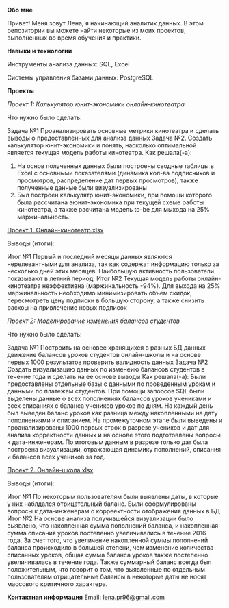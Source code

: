 **Обо мне**

Привет! Меня зовут Лена, я начинающий аналитик данных. В этом репозитории вы можете найти некоторые из моих проектов, выполненных во время обучения и практики.

**Навыки и технологии**

Инструменты анализа данных: SQL, Excel

Системы управления базами данных: PostgreSQL


**Проекты**

_Проект 1: Калькулятор юнит-экономики онлайн-кинотеатра_

Что нужно было сделать:

Задача №1 Проанализировать основные метрики кинотеатра и сделать выводы о предоставленных для анализа данных
Задача №2. Создать калькулятор юнит-экономики и понять, насколько оптимальной является текущая модель работы кинотеатра.
Как решала(-а):
1. На основ полученных данных были построены сводные таблицы в Excel с основными показателями (динамика кол-ва подписчиков и просмотров, распределение дат первых просмотров), также полученные данные были визуализированы
2. Был построен калькулятр юнит-экономики, при помощи которого была рассчитана эюнит-экономика при текущей схеме работы кинотеатра, а также расчитана модель to-be для мыхода на 25% маржинальность.

[Проект 1. Онлайн-кинотеатр.xlsx](https://github.com/Elena1Prokopeva/Portfolio/files/12006076/1.-.xlsx)

Выводы (итоги):

Итог №1 Первый и последний месяцы данных являются нерелевантными для анализа, так как содержат информацию только за несколько дней этих месяцев. Наибольшую активность пользователи показывают в летний период.
Итог №2 Текущая модель работы онлайн-кинотеатра неэффективна (маржинальность -94%). Для выхода на 25% маржинальность необходимо минимизировать объем скидок, пересмотреть цену подписки в большую сторону, а также снизить расхоы на привлечение новых подписок



_Проект 2: Моделирование изменения балансов студентов_

Что нужно было сделать:

Задача №1 Построить на основее хранящихся в разных БД данных движение балансов уроков студентов онлайн-школы и на основе первых 1000 результатов проверить валидность данных
Задача №2 Создать визуализацию данных по изменеию балансов студентов в течение года и сделать на ее основе выводы
Как решала(-а): 
Были предоставлены отдельные базы с данными по проведенным урокам и данными по платежам студентов. При помощи запоосов SQL были выделены данные о всех пополнениях балансов уроков учениками и всех списаниях с баланса учеников уроков по дням. На каждый день был выведен баланс уроков как разница между накопленными на дату пополнениями и списанием. На промежуточном этапе были выведены и проанализированы 1000 первых строк в разрезе учеников и дат для анализа корректности данных и на основе этого подготовлены вопросы к дата-инженерам. По итоговым данным в разрезе только дат была построена визуализации, отражающая динамику пополнений, списания и балансов всех учеников за год.

[Проект 2. Онлайн-школа.xlsx](https://github.com/Elena1Prokopeva/Portfolio/files/12006231/2.-.xlsx)

Выводы (итоги):

Итог №1 По некоторым пользователям были выявлены даты, в которые у них наблдался отрицательный баланс. Были сформулированы вопросы к дата-инженерам о корреектности отображения данных в БД
Итог №2 На основе анализа получившейся визуализации было выявлено, что накопленная сумма пополнений баланса, и накопленная сумма списания уроков постепенно увеличивались в течение 2016 года. За счет того, что увеличение накопленной суммы пополнений баланса происходило в большей степени, чем изменение количества списанных уроков, общая сумма баланса уроков также постепенно увеличивалась в течение года. Также суммарный баланс всегда был положительным, что говорит о том, что выявленные по отдельным пользователям отрицательные балансы в некоторые даты не носят массового критичного характера.

**Контактная информация**
Email: lena.pr96@gmail.com
